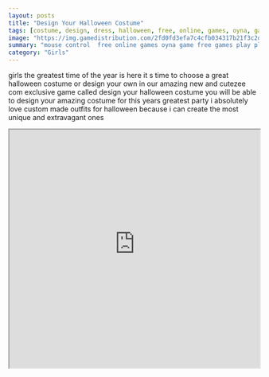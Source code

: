 ```yaml
---
layout: posts
title: "Design Your Halloween Costume"
tags: [costume, design, dress, halloween, free, online, games, oyna, game, free, games, play, play, games]
image: "https://img.gamedistribution.com/2fd0fd3efa7c4cfb034317b21f3c2d93.jpg"
summary: "mouse control  free online games oyna game free games play play games"
category: "Girls"
---
```


girls the greatest time of the year is here it s time to choose a great halloween costume or design your own in our amazing new and cutezee com exclusive game called design your halloween costume you will be able to design your amazing costume for this years greatest party i absolutely love custom made outfits for halloween because i can create the most unique and extravagant ones

<iframe width="100%" height="480px;" src="https://flash.gamedistribution.com?game=2fd0fd3efa7c4cfb034317b21f3c2d93"></iframe>
